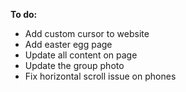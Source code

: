 **To do:**
- Add custom cursor to website
- Add easter egg page
- Update all content on page
- Update the group photo
- Fix horizontal scroll issue on phones